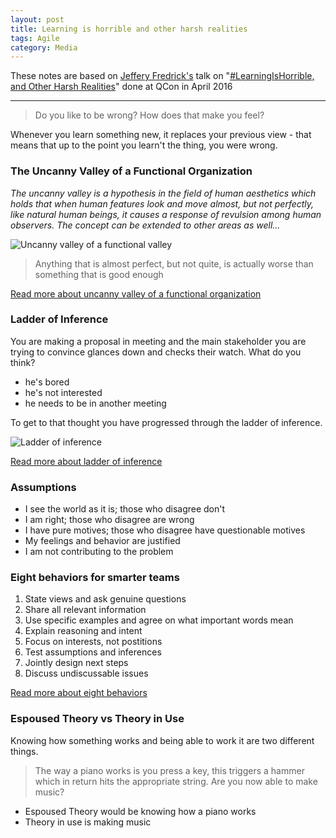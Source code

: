 ```yaml
---
layout: post
title: Learning is horrible and other harsh realities  
tags: Agile
category: Media
---
```


These notes are based on [Jeffery Fredrick's](https://twitter.com/jtf) talk on "[#LearningIsHorrible, and Other Harsh Realities](https://www.infoq.com/presentations/psychology-agile-adoption)" done at QCon in April 2016

------------------------------------------------------------------------

> Do you like to be wrong? How does that make you feel?  

Whenever you learn something new, it replaces your previous view - that means that up to the point you learn't the thing, you were wrong.  

### The Uncanny Valley of a Functional Organization

*The uncanny valley is a hypothesis in the field of human aesthetics which holds that when human features look and move almost, but not perfectly, like natural human beings, it causes a response of revulsion among human observers. The concept can be extended to other areas as well...*  

<img class="img-responsive" alt="Uncanny valley of a functional valley" src="{{ site.url }}/assets/images/Uncanny-valley-of-a-functional-organization.jpg">

> Anything that is almost perfect, but not quite, is actually worse than something that is good enough

[Read more about uncanny valley of a functional organization](https://stratechery.com/2013/the-uncanny-valley-of-a-functional-organization/)  

### Ladder of Inference 

You are making a proposal in meeting and the main stakeholder you are trying to convince glances down and checks their watch. What do you think?

- he's bored  
- he's not interested  
- he needs to be in another meeting  

To get to that thought you have progressed through the ladder of inference.  

<img class="img-responsive" alt="Ladder of inference" src="{{ site.url }}/assets/images/Ladder-of-inference.png">

[Read more about ladder of inference](https://pivotalthinking.wordpress.com/tag/ladder-of-inference/)  

### Assumptions

- I see the world as it is; those who disagree don't  
- I am right; those who disagree are wrong  
- I have pure motives; those who disagree have questionable motives  
- My feelings and behavior are justified  
- I am not contributing to the problem  

### Eight behaviors for smarter teams  

1. State views and ask genuine questions  
2. Share all relevant information  
3. Use specific examples and agree on what important words mean  
4. Explain reasoning and intent  
5. Focus on interests, not postitions  
6. Test assumptions and inferences  
7. Jointly design next steps  
8. Discuss undiscussable issues

[Read more about eight behaviors](https://www.csu.edu.au/__data/assets/pdf_file/0008/917018/Eight-Behaviors-for-Smarter-Teams-2.pdf)  

### Espoused Theory vs Theory in Use

Knowing how something works and being able to work it are two different things.

> The way a piano works is you press a key, this triggers a hammer which in return hits the appropriate string. Are you now able to make music?

- Espoused Theory would be knowing how a piano works  
- Theory in use is making music  


